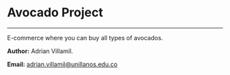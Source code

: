 # Avocado Project

***

E-commerce where you can buy all types of avocados.

**Author:** Adrian Villamil.

**Email:** adrian.villamil@unillanos.edu.co
